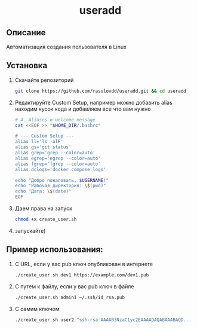 <h1 align="center">useradd</h1>

## Описание

Автоматизация создания пользователя в Linux

## Установка

1. Скачайте репозиторий<br/>

    ```bash
    git clone https://github.com/rasulovdd/useradd.git && cd useradd
    ```

2. Редактируйте Custom Setup, например можно добавить alias 
    находим кусок кода и добавляем все что вам нужно
    ```bash
    # 4. Aliases и welcome message
    cat <<EOF >> "$HOME_DIR/.bashrc"
    
    # --- Custom Setup ---
    alias ll='ls -alF'
    alias gs='git status'
    alias grep='grep --color=auto'
    alias egrep='egrep --color=auto'
    alias fgrep='fgrep --color=auto'
    alias dclogs='docker compose logs'
    
    echo "Добро пожаловать, $USERNAME!"
    echo "Рабочая директория: \$(pwd)"
    echo "Дата: \$(date)"
    EOF
    ```
    
4. Даем права на запуск 
    ```bash
    chmod +x create_user.sh
    ```
    
3. запускайте)

## Пример использования:

1. С URL, если у вас pub ключ опубликован в интернете 
    ```bash
    ./create_user.sh dev1 https://example.com/dev1.pub
    ```

2. С путем к файлу, если у вас pub ключ в файле
    ```bash
    ./create_user.sh admin1 ~/.ssh/id_rsa.pub
    ```

3. С самим ключом
    ```bash
    ./create_user.sh user2 "ssh-rsa AAAAB3NzaC1yc2EAAAADAQABAAABAQD... user@host"
    ```

